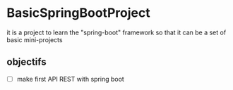 # BasicSpringBootProject
it is a project to learn the "spring-boot" framework so that it can be a set of basic mini-projects


## objectifs
- [ ] make first API REST with spring boot
